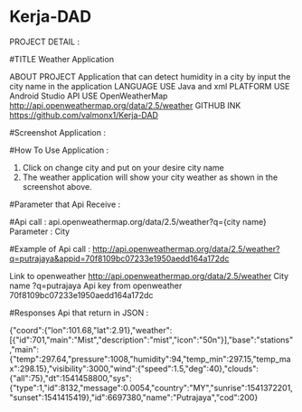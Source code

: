 # Kerja-DAD
PROJECT DETAIL :

#TITLE	Weather Application

ABOUT PROJECT 	Application that can detect humidity in a city by input the city name in the application
LANGUAGE USE 	  Java and xml
PLATFORM USE 	  Android Studio 
API USE 	      OpenWeatherMap
                http://api.openweathermap.org/data/2.5/weather
GITHUB INK	    https://github.com/valmonx1/Kerja-DAD


#Screenshot Application :

















#How To Use Application :

1. Click on change city and put on your desire city name 
2. The weather application will show your city weather as shown in the screenshot 
above.


#Parameter that Api Receive : 

#Api call :
api.openweathermap.org/data/2.5/weather?q={city name}
Parameter : 
City


#Example of Api call :
http://api.openweathermap.org/data/2.5/weather?q=putrajaya&appid=70f8109bc07233e1950aedd164a172dc

Link to openweather	       http://api.openweathermap.org/data/2.5/weather
City name 	               ?q=putrajaya
Api key from openweather 	 70f8109bc07233e1950aedd164a172dc


#Responses Api that return in JSON :

{"coord":{"lon":101.68,"lat":2.91},"weather":[{"id":701,"main":"Mist","description":"mist","icon":"50n"}],"base":"stations","main":{"temp":297.64,"pressure":1008,"humidity":94,"temp_min":297.15,"temp_max":298.15},"visibility":3000,"wind":{"speed":1.5,"deg":40},"clouds":{"all":75},"dt":1541458800,"sys":{"type":1,"id":8132,"message":0.0054,"country":"MY","sunrise":1541372201,"sunset":1541415419},"id":6697380,"name":"Putrajaya","cod":200}
